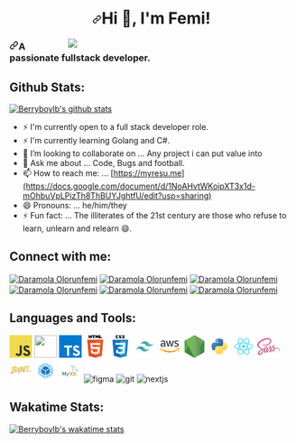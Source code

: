 ### <h1 align="center" dir="auto"><a id="user-content-hi--im-ashley" class="anchor" aria-hidden="true" href="#hi--im-ashley"><svg class="octicon octicon-link" viewBox="0 0 16 16" version="1.1" width="16" height="16" aria-hidden="true"><path fill-rule="evenodd" d="M7.775 3.275a.75.75 0 001.06 1.06l1.25-1.25a2 2 0 112.83 2.83l-2.5 2.5a2 2 0 01-2.83 0 .75.75 0 00-1.06 1.06 3.5 3.5 0 004.95 0l2.5-2.5a3.5 3.5 0 00-4.95-4.95l-1.25 1.25zm-4.69 9.64a2 2 0 010-2.83l2.5-2.5a2 2 0 012.83 0 .75.75 0 001.06-1.06 3.5 3.5 0 00-4.95 0l-2.5 2.5a3.5 3.5 0 004.95 4.95l1.25-1.25a.75.75 0 00-1.06-1.06l-1.25 1.25a2 2 0 01-2.83 0z"></path></svg></a>Hi <g-emoji class="g-emoji" alias="wave" fallback-src="https://github.githubassets.com/images/icons/emoji/unicode/1f44b.png">👋</g-emoji>, I'm Femi!</h1>
<img align="right" width="400" src="https://cdn.dribbble.com/users/1162077/screenshots/3848914/programmer.gif">

<h3 align="left" dir="auto"><a id="user-content-a-passionate-frontend-developer-from-nigeria" class="anchor" aria-hidden="true" href="#a-passionate-frontend-developer-from-nigeria"><svg class="octicon octicon-link" viewBox="0 0 16 16" version="1.1" width="16" height="16" aria-hidden="true"><path fill-rule="evenodd" d="M7.775 3.275a.75.75 0 001.06 1.06l1.25-1.25a2 2 0 112.83 2.83l-2.5 2.5a2 2 0 01-2.83 0 .75.75 0 00-1.06 1.06 3.5 3.5 0 004.95 0l2.5-2.5a3.5 3.5 0 00-4.95-4.95l-1.25 1.25zm-4.69 9.64a2 2 0 010-2.83l2.5-2.5a2 2 0 012.83 0 .75.75 0 001.06-1.06 3.5 3.5 0 00-4.95 0l-2.5 2.5a3.5 3.5 0 004.95 4.95l1.25-1.25a.75.75 0 00-1.06-1.06l-1.25 1.25a2 2 0 01-2.83 0z"></path></svg></a>A passionate fullstack developer.</h3>

## Github Stats:
[![Berryboylb's github stats](https://github-readme-stats.vercel.app/api?username=berryboylb&show_icons=true&theme=radical)](https://github.com/asdsda/github-readme-stats)

- ⚡ I'm currently open to a full stack developer role.
- ⚡ I'm currently learning Golang and C#.
- 👯 I’m looking to collaborate on ... Any project i can put value into
- 💬 Ask me about ... Code, Bugs and football.
- 📫 How to reach me: ... [https://myresu.me](https://docs.google.com/document/d/1NoAHvtWKoipXT3x1d-mOhbuVpLPizTh8ThBUYJghtfU/edit?usp=sharing)
- 😄 Pronouns: ... he/him/they
- ⚡ Fun fact: ... The illiterates of the 21st century are those who refuse to learn, unlearn and relearn 😄.

## Connect with me:
<p align="left" dir="auto">
<a href="https://codepen.io/Berryboylb" rel="nofollow"><img align="center" src="https://raw.githubusercontent.com/rahuldkjain/github-profile-readme-generator/master/src/images/icons/Social/codepen.svg" alt="Daramola Olorunfemi" height="30" width="40" style="max-width: 100%;"></a>
<a href="https://twitter.com/pappychulow" rel="nofollow"><img align="center" src="https://raw.githubusercontent.com/rahuldkjain/github-profile-readme-generator/master/src/images/icons/Social/twitter.svg" alt="Daramola Olorunfemi" height="30" width="40" style="max-width: 100%;"></a>
<a href="https://www.linkedin.com/in/olorunfemi-daramola-06aa73190" rel="nofollow"><img align="center" src="https://raw.githubusercontent.com/rahuldkjain/github-profile-readme-generator/master/src/images/icons/Social/linked-in-alt.svg" alt="Daramola Olorunfemi" height="30" width="40" style="max-width: 100%;"></a>
<a href="https://hashnode.com/@Lazydev" rel="nofollow"><img align="center" src="https://raw.githubusercontent.com/rahuldkjain/github-profile-readme-generator/master/src/images/icons/Social/hashnode.svg" alt="Daramola Olorunfemi" height="30" width="40" style="max-width: 100%;"></a>
<a href="https://medium.com/@phemmynesce4life" rel="nofollow"><img align="center" src="https://raw.githubusercontent.com/rahuldkjain/github-profile-readme-generator/master/src/images/icons/Social/medium.svg" alt="Daramola Olorunfemi" height="30" width="40" style="max-width: 100%;"></a>
  <a href="https://www.instagram.com/pap.pychulo/" rel="nofollow"><img align="center" src="https://raw.githubusercontent.com/rahuldkjain/github-profile-readme-generator/master/src/images/icons/Social/instagram.svg" alt="Daramola Olorunfemi" height="30" width="40" style="max-width: 100%;"></a>
</p>

## Languages and Tools:
<div display="flex" flex-wrap="wrap" dir="auto"><img src="https://raw.githubusercontent.com/github/explore/80688e429a7d4ef2fca1e82350fe8e3517d3494d/topics/javascript/javascript.png" width=40 height=40/>
  <img src="https://raw.githubusercontent.com/github/explore/80688e429a7d4ef2fca1e82350fe8e3517d3494d/topics/golang/golang.png" width=40 height=40/>
<img src="https://raw.githubusercontent.com/github/explore/80688e429a7d4ef2fca1e82350fe8e3517d3494d/topics/typescript/typescript.png" margin=10 width=40 height=40/>
<img src="https://raw.githubusercontent.com/github/explore/80688e429a7d4ef2fca1e82350fe8e3517d3494d/topics/html/html.png" width=40 height=40/>
<img src="https://raw.githubusercontent.com/github/explore/80688e429a7d4ef2fca1e82350fe8e3517d3494d/topics/css/css.png" width=40 height=40/>
<img src="https://raw.githubusercontent.com/github/explore/80688e429a7d4ef2fca1e82350fe8e3517d3494d/topics/tailwind/tailwind.png" width=40 height=40/>
<img src="https://raw.githubusercontent.com/github/explore/80688e429a7d4ef2fca1e82350fe8e3517d3494d/topics/aws/aws.png" width=40 height=40/>
<img src="https://raw.githubusercontent.com/github/explore/80688e429a7d4ef2fca1e82350fe8e3517d3494d/topics/nodejs/nodejs.png" width=40 height=40/>
<img src="https://raw.githubusercontent.com/github/explore/80688e429a7d4ef2fca1e82350fe8e3517d3494d/topics/python/python.png" width=40 height=40/>
<img src="https://raw.githubusercontent.com/github/explore/80688e429a7d4ef2fca1e82350fe8e3517d3494d/topics/react/react.png" width=40 height=40/>
<img src="https://raw.githubusercontent.com/github/explore/80688e429a7d4ef2fca1e82350fe8e3517d3494d/topics/sass/sass.png" width=40 height=40/>
  <img src="https://raw.githubusercontent.com/github/explore/80688e429a7d4ef2fca1e82350fe8e3517d3494d/topics/babel/babel.png" width=40 height=40/>
  <img src="https://raw.githubusercontent.com/github/explore/80688e429a7d4ef2fca1e82350fe8e3517d3494d/topics/webpack/webpack.png" width=40 height=40/>
  <img src="https://raw.githubusercontent.com/github/explore/80688e429a7d4ef2fca1e82350fe8e3517d3494d/topics/mysql/mysql.png" width=40 height=40/>
  <img src="https://camo.githubusercontent.com/ed93c2b000a76ceaad1503e7eb9356591b885227e82a36a005b9d3498b303ba5/68747470733a2f2f7777772e766563746f726c6f676f2e7a6f6e652f6c6f676f732f6669676d612f6669676d612d69636f6e2e737667" alt="figma" width="40" height="40" data-canonical-src="https://www.vectorlogo.zone/logos/figma/figma-icon.svg" style="max-width: 100%;">
  <img src="https://camo.githubusercontent.com/fbfcb9e3dc648adc93bef37c718db16c52f617ad055a26de6dc3c21865c3321d/68747470733a2f2f7777772e766563746f726c6f676f2e7a6f6e652f6c6f676f732f6769742d73636d2f6769742d73636d2d69636f6e2e737667" alt="git" width="40" height="40" data-canonical-src="https://www.vectorlogo.zone/logos/git-scm/git-scm-icon.svg" style="max-width: 100%;">
  <img src="https://camo.githubusercontent.com/3aa42ee93eafa8f736bac662e8ca536350dad790ba36f2f0cb1783aa2be42f6d/68747470733a2f2f63646e2e776f726c64766563746f726c6f676f2e636f6d2f6c6f676f732f6e6578746a732d322e737667" alt="nextjs" width="40" height="40" data-canonical-src="https://cdn.worldvectorlogo.com/logos/nextjs-2.svg" style="max-width: 100%;">
</div>




## Wakatime Stats:
[![Berryboylb's wakatime stats](https://github-readme-stats.vercel.app/api/wakatime?username=berryboylb)](https://github.com/anuraghazra/github-readme-stats)


